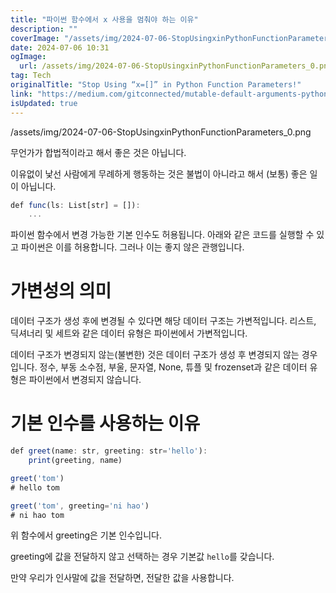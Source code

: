 ```yaml
---
title: "파이썬 함수에서 x 사용을 멈춰야 하는 이유"
description: ""
coverImage: "/assets/img/2024-07-06-StopUsingxinPythonFunctionParameters_0.png"
date: 2024-07-06 10:31
ogImage: 
  url: /assets/img/2024-07-06-StopUsingxinPythonFunctionParameters_0.png
tag: Tech
originalTitle: "Stop Using “x=[]” in Python Function Parameters!"
link: "https://medium.com/gitconnected/mutable-default-arguments-python-bad-366459d31723"
isUpdated: true
---
```




/assets/img/2024-07-06-StopUsingxinPythonFunctionParameters_0.png

무언가가 합법적이라고 해서 좋은 것은 아닙니다.

이유없이 낯선 사람에게 무례하게 행동하는 것은 불법이 아니라고 해서 (보통) 좋은 일이 아닙니다.

```js
def func(ls: List[str] = []):
    ...
```

<div class="content-ad"></div>

파이썬 함수에서 변경 가능한 기본 인수도 허용됩니다. 아래와 같은 코드를 실행할 수 있고 파이썬은 이를 허용합니다. 그러나 이는 좋지 않은 관행입니다.

# 가변성의 의미

데이터 구조가 생성 후에 변경될 수 있다면 해당 데이터 구조는 가변적입니다. 리스트, 딕셔너리 및 세트와 같은 데이터 유형은 파이썬에서 가변적입니다.

데이터 구조가 변경되지 않는(불변한) 것은 데이터 구조가 생성 후 변경되지 않는 경우입니다. 정수, 부동 소수점, 부울, 문자열, None, 튜플 및 frozenset과 같은 데이터 유형은 파이썬에서 변경되지 않습니다.

<div class="content-ad"></div>

# 기본 인수를 사용하는 이유

```js
def greet(name: str, greeting: str='hello'):
    print(greeting, name)

greet('tom')
# hello tom

greet('tom', greeting='ni hao')
# ni hao tom
```

위 함수에서 greeting은 기본 인수입니다.

greeting에 값을 전달하지 않고 선택하는 경우 기본값 `hello`를 갖습니다.

<div class="content-ad"></div>

만약 우리가 인사말에 값을 전달하면, 전달한 값을 사용합니다.
